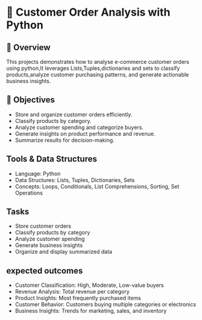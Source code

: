# 🛒 Customer Order Analysis with Python
## 📌 Overview
This projects demonstrates how to analyse e-commerce customer orders using python,It leverages Lists,Tuples,dictionaries and sets to classify products,analyze customer purchasing patterns, and generate actionable business insights.
## 🎯 Objectives
- Store and organize customer orders efficiently.
- Classify products by category.
- Analyze customer spending and categorize buyers.
- Generate insights on product performance and revenue.
- Summarize results for decision-making.
## Tools & Data Structures
- Language: Python 
- Data Structures: Lists, Tuples, Dictionaries, Sets
- Concepts: Loops, Conditionals, List Comprehensions, Sorting, Set Operations
## Tasks
- Store customer orders
- Classify products by category
- Analyze customer spending
- Generate business insights
- Organize and display summarized data
## expected outcomes
- Customer Classification: High, Moderate, Low-value buyers
- Revenue Analysis: Total revenue per category
- Product Insights: Most frequently purchased items
- Customer Behavior: Customers buying multiple categories or electronics
- Business Insights: Trends for marketing, sales, and inventory
